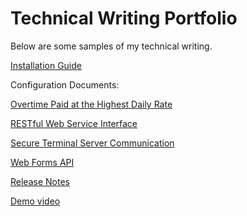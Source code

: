 # Technical Writing Portfolio
Below are some samples of my technical writing. 

[Installation Guide](https://miawriter.github.io/Tech-Writing-Portfolio/Installation_Guide.pdf)


Configuration Documents:

[Overtime Paid at the Highest Daily Rate](https://miawriter.github.io/Tech-Writing-Portfolio/Overtime_at_Highest_Daily_Rate.pdf)

[RESTful Web Service Interface](https://miawriter.github.io/Tech-Writing-Portfolio/RESTful_Web_Service_Interface.pdf)

[Secure Terminal Server Communication](https://miawriter.github.io/Tech-Writing-Portfolio/Secure_Terminal_Server_Communication.pdf)

[Web Forms API](https://miawriter.github.io/Tech-Writing-Portfolio/Web_Forms_API.pdf)



[Release Notes](https://miawriter.github.io/Tech-Writing-Portfolio/Release_Notes.pdf)



[Demo video](https://miawriter.github.io/Tech-Writing-Portfolio/late_arrive_early_depart_demo.mp4)

